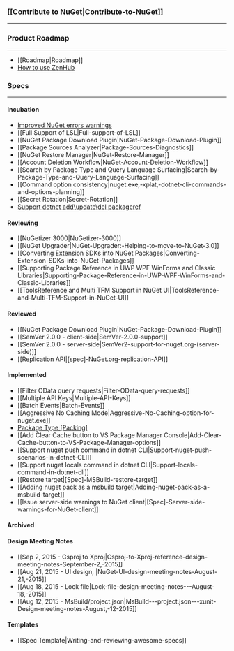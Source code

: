 ### [[Contribute to NuGet|Contribute-to-NuGet]]
***

### Product Roadmap
***

* [[Roadmap|Roadmap]]
* [How to use ZenHub](https://www.zenhub.io/)

### Specs

***

#### Incubation 
* [Improved NuGet errors warnings](https://github.com/NuGet/Home/wiki/%5BWIP%5D-%5BSpec%5D-Improved-NuGet-errors-warnings-that-can-be-suppressed-or-elevated-as-warnings.)
* [[Full Support of LSL|Full-support-of-LSL]]
* [[NuGet Package Download Plugin|NuGet-Package-Download-Plugin]]
* [[Package Sources Analyzer|Package-Sources-Diagnostics]]
* [[NuGet Restore Manager|NuGet-Restore-Manager]]
* [[Account Deletion Workflow|NuGet-Account-Deletion-Workflow]]
* [[Search by Package Type and Query Language Surfacing|Search-by-Package-Type-and-Query-Language-Surfacing]]
* [[Command option consistency|nuget.exe,-xplat,-dotnet-cli-commands-and-options-planning]]
* [[Secret Rotation|Secret-Rotation]]
* [Support dotnet add\update\del packageref](https://github.com/NuGet/Home/wiki/Support-dotnet-add%7Cupdate%7Cremove-pkg)

#### Reviewing
* [[NuGetizer 3000|NuGetizer-3000]]
* [[NuGet Upgrader|NuGet-Upgrader:-Helping-to-move-to-NuGet-3.0]]
* [[Converting Extension SDKs into NuGet Packages|Converting-Extension-SDKs-into-NuGet-Packages]]
* [[Supporting Package Reference in UWP WPF WinForms and Classic Libraries|Supporting-Package-Reference-in-UWP-WPF-WinForms-and-Classic-Libraries]]
* [[ToolsReference and Multi TFM Support in NuGet UI|ToolsReference-and-Multi-TFM-Support-in-NuGet-UI]]

#### Reviewed
* [[NuGet Package Download Plugin|NuGet-Package-Download-Plugin]]
* [[SemVer 2.0.0 - client-side|SemVer-2.0.0-support]]
* [[SemVer 2.0.0 - server-side|SemVer2-support-for-nuget.org-(server-side)]]
* [[Replication API|[spec]-NuGet.org-replication-API]]

#### Implemented
* [[Filter OData query requests|Filter-OData-query-requests]]
* [[Multiple API Keys|Multiple-API-Keys]]
* [[Batch Events|Batch-Events]]
* [[Aggressive No Caching Mode|Aggressive-No-Caching-option-for-nuget.exe]]
* [Package Type \[Packing\]](https://github.com/NuGet/Home/wiki/Package-Type-%5BPacking%5D)
* [[Add Clear Cache button to VS Package Manager Console|Add-Clear-Cache-button-to-VS-Package-Manager-options]]
* [[Support nuget push command in dotnet CLI|Support-nuget-push-scenarios-in-dotnet-CLI]]
* [[Support nuget locals command in dotnet CLI|Support-locals-command-in-dotnet-cli]]
* [[Restore target|[Spec]-MSBuild-restore-target]]
* [[Adding nuget pack as a msbuild target|Adding-nuget-pack-as-a-msbuild-target]]
* [[Issue server-side warnings to NuGet client|[Spec]-Server-side-warnings-for-NuGet-client]]

#### Archived

#### Design Meeting Notes
* [[Sep 2, 2015 - Csproj to Xproj|Csproj-to-Xproj-reference-design-meeting-notes-September-2,-2015]]
* [[Aug 21, 2015 - UI design, |NuGet-UI-design-meeting-notes-August-21,-2015]]
* [[Aug 18, 2015 - Lock file|Lock-file-design-meeting-notes---August-18,-2015]]
* [[Aug 12, 2015 - MsBuild/project.json|MsBuild---project.json---xunit-Design-meeting-notes-August,-12-2015]]

#### Templates
* [[Spec Template|Writing-and-reviewing-awesome-specs]]

